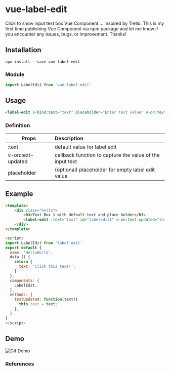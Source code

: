 # vue-label-edit
Click to show input text box Vue Component ... inspired by Trello. This is my first time publishing Vue Component via npm package and let me know if you encounter any issues, bugs, or improvement. Thanks!

## Installation
```
npm install --save vue-label-edit
```
### Module
```js
import LabelEdit from 'vue-label-edit'
```
## Usage
```html
<label-edit v-bind:text="text" placeholder="Enter text value" v-on:text-updated="textUpdateCallback"></label-edit>
```

### Definition

| Props | Description |
| --------- |:----- |
| :text | default value for label edit |
| v-on:text-updated | callback function to capture the value of the input text |
| placeholder | (optional) placeholder for empty label edit value |

## Example

```html
<template>
	<div class="hello">
		<h3>Text Box 1 with default text and place holder</h3>
		<label-edit :text="text" id="labeledit1" v-on:text-updated="textUpdated" placeholder="Enter some text"></label-edit>
	</div>
</template>
```

```js
<script>
import LabelEdit from 'label-edit'
export default {
  name: 'HelloWorld',
  data () {
    return {
      text: 'Click this text!',
    }
  },
  components: {
    LabelEdit,
  },
  methods: {
    textUpdated: function(text){
      this.text = text;
    },
  }
}
</script>
```

## Demo
![Gif Demo][demo]

### References

[demo]: https://media.giphy.com/media/PMUxyTGtLN8csmXxFm/giphy.gif